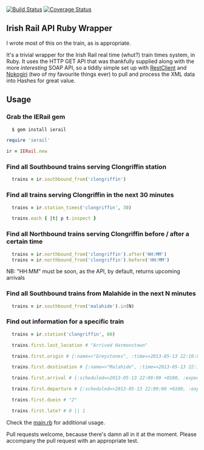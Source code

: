 [![Build Status](https://travis-ci.org/oisin/ierail.png?branch=master)](https://travis-ci.org/oisin/ierail)
[![Coverage Status](https://coveralls.io/repos/oisin/ierail/badge.png?branch=master)](https://coveralls.io/r/oisin/ierail)

## Irish Rail API Ruby Wrapper

I wrote most of this on the train, as is appropriate. 

It's a trivial wrapper for the Irish Rail real time (whut?) train times system, in Ruby. It uses the HTTP GET API that was thankfully supplied along with the more *interesting* SOAP API, so a tiddly simple set up with [RestClient](https://github.com/archiloque/rest-client) and [Nokogiri](http://nokogiri.org/) (two of my favourite things ever) to pull and process the XML data into Hashes for great value.

## Usage

### Grab the IERail gem


```bash
  $ gem install ierail
```

```ruby
require 'ierail'

ir = IERail.new
```

### Find all Southbound trains serving Clongriffin station

```ruby
  trains = ir.southbound_from('clongriffin')
```

### Find all trains serving Clongriffin in the next 30 minutes

```ruby
  trains = ir.station_times('clongriffin', 30)

  trains.each { |t| p t.inspect }
```

### Find all Northbound trains serving Clongriffin before / after a certain time

```ruby
  trains = ir.northbound_from('clongriffin').after('HH:MM')
  trains = ir.northbound_from('clongriffin').before('HH:MM')
```

NB: "HH:MM" must be soon, as the API, by default, returns upcoming
arrivals

### Find all Southbound trains from Malahide in the next N minutes

```ruby
  trains = ir.southbound_from('malahide').in(N)
```

### Find out information for a specific train

```ruby
  trains = ir.station('clongriffin', 60)

  trains.first.last_location # "Arrived Harmonstown"

  trains.first.origin # {:name=>"Greystones", :time=>2013-05-13 22:10:00 +0100}

  trains.first.destination # {:name=>"Malahide", :time=>2013-05-13 22:10:00 +0100}

  trains.first.arrival # {:scheduled=>2013-05-13 22:09:00 +0100, :expected=>2013-05-13 22:10:00 +0100}

  trains.first.departure # {:scheduled=>2013-05-13 22:09:00 +0100, :expected=>2013-05-13 22:10:00 +0100}

  trains.first.duein # "2"

  trains.first.late? # 0 || 1
```

Check the [main.rb](main.rb) for additional usage.

Pull requests welcome, because there's damn all in it at the moment. Please accompany the pull request with an appropriate test.
